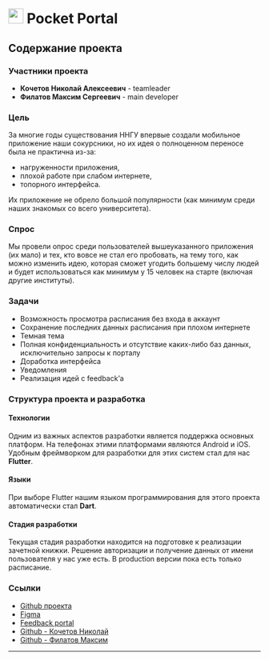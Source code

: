 # <img src="pocket_portal_black_circle.png" width="30px" height="30px"> Pocket Portal

## Содержание проекта

### Участники проекта
- **Кочетов Николай Алексеевич** - teamleader
- **Филатов Максим Сергеевич** - main developer

### Цель

За многие годы существования ННГУ впервые создали мобильное приложение наши сокурсники, но их идея о полноценном переносе была не практична из-за:
- нагруженности приложения,
- плохой работе при слабом интернете,
- топорного интерфейса.

Их приложение не обрело большой популярности (как минимум среди наших знакомых со всего университета).

### Спрос

Мы провели опрос среди пользователей вышеуказанного приложения (их мало) и тех, кто вовсе не стал его пробовать, на тему того, как можно изменить идею, которая сможет угодить большему числу людей и будет использоваться как минимум у 15 человек на старте (включая другие институты).

### Задачи

- Возможность просмотра расписания без входа в аккаунт
- Сохранение последних данных расписания при плохом интернете
- Темная тема
- Полная конфиденциальность и отсутствие каких-либо баз данных, исключительно запросы к порталу
- Доработка интерфейса
- Уведомления
- Реализация идей с feedback’а

### Структура проекта и разработка

#### Технологии

Одним из важных аспектов разработки является поддержка основных платформ. На телефонах этими платформами являются Android и iOS. Удобным фреймворком для разработки для этих систем стал для нас **Flutter**.

#### Языки

При выборе Flutter нашим языком программирования для этого проекта автоматически стал **Dart**.

#### Стадия разработки

Текущая стадия разработки находится на подготовке к реализации зачетной книжки. Решение авторизации и получение данных от имени пользователя у нас уже есть. В production версии пока есть только расписание.

### Ссылки

- [Github проекта](https://github.com/MaximFLUNN/Pocket_Portal)
- [Figma](https://www.figma.com/design/NinvZSuV48IEnibOHjPMyT/UNN-PORTAL?m=dev&node-id=0-1&t=arSqbXNGmWY7s9SD-1)
- [Feedback portal](https://docs.google.com/spreadsheets/d/1UKWJz_NI4OomLiEEQX35ZIPW12QO8iN3ewQS0Zw-Its/edit?gid=0#gid=0)
- [Github - Кочетов Николай](https://github.com/esthete014)
- [Github - Филатов Максим](https://github.com/MaximFLUNN)

---

